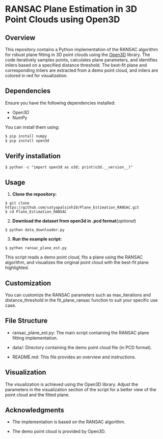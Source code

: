# RANSAC Plane Estimation in 3D Point Clouds using Open3D

## Overview

This repository contains a Python implementation of the RANSAC algorithm for robust plane fitting in 3D point clouds using the [Open3D](https://github.com/isl-org/Open3D/tree/main) library. The code iteratively samples points, calculates plane parameters, and identifies inliers based on a specified distance threshold. The best-fit plane and corresponding inliers are extracted from a demo point cloud, and inliers are colored in red for visualization.

## Dependencies

Ensure you have the following dependencies installed:

- Open3D
- NumPy

You can install them using:

```bash
$ pip install numpy
$ pip install open3d
```

## Verify installation

```
$ python -c "import open3d as o3d; print(o3d.__version__)"
```


## Usage

1. **Clone the repository:**

```
$ git clone https://github.com/satyapalsinh10/Plane_Estimation_RANSAC.git
$ cd Plane_Estimation_RANSAC
```

2. **Download the dataset from open3d in .pcd format**(_optional_)

 ```
$ python data_downloader.py
 ```  


3. **Run the example script:**

```
$ python ransac_plane_est.py
```

This script reads a demo point cloud, fits a plane using the RANSAC algorithm, and visualizes the original point cloud with the best-fit plane highlighted.

## Customization

You can customize the RANSAC parameters such as max_iterations and distance_threshold in the fit_plane_ransac function to suit your specific use case.

## File Structure

- ransac_plane_est.py: The main script containing the RANSAC plane fitting implementation.

- data/: Directory containing the demo point cloud file (in PCD format).

- README.md: This file provides an overview and instructions.

## Visualization

The visualization is achieved using the Open3D library. Adjust the parameters in the visualization section of the script for a better view of the point cloud and the fitted plane.

## Acknowledgments

- The implementation is based on the RANSAC algorithm.

- The demo point cloud is provided by Open3D.
